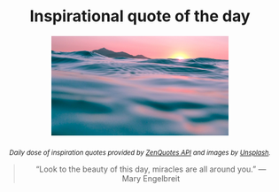 
<div align="center">

# Inspirational quote of the day

<img src="./data/photo.jpeg" alt="Beautiful nature photo" width="320" height="180">

<sub><i>Daily dose of inspiration quotes provided by [ZenQuotes API](https://zenquotes.io/) and images by [Unsplash](https://unsplash.com/).</i></sub>


<blockquote>&ldquo;Look to the beauty of this day, miracles are all around you.&rdquo; &mdash; <footer>Mary Engelbreit</footer></blockquote>

</div>
